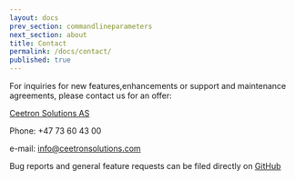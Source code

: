 ```yaml
---
layout: docs
prev_section: commandlineparameters
next_section: about
title: Contact
permalink: /docs/contact/
published: true
---
```


For inquiries for new features,enhancements or support and maintenance agreements, please contact us for an offer:

[Ceetron Solutions AS](http://www.ceetronsolutions.com) 

Phone: +47 73 60 43 00

e-mail: info@ceetronsolutions.com


Bug reports and general feature requests can be filed directly on [GitHub](https://github.com/OPM/ResInsight/issues?state=open)




